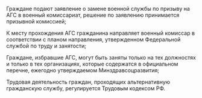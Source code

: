 Граждане подают заявление о замене военной службы по призыву на АГС в военный комиссариат, решение по заявлению принимается призывной комиссией;


К месту прохождения АГС гражданина направляет военный комиссар в соответствии с планом направления, утвержденном Федеральной службой по труду и занятости;


Граждане, избравшие АГС, могут быть заняты только на тех должностях и только в тех организациях, которые содержатся в официальном перечне, ежегодно утверждаемом Минздравсоцразвития;


Трудовая деятельность граждан, проходящих альтернативную гражданскую службу, регулируется Трудовым кодексом РФ.